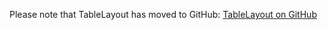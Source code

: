 Please note that TableLayout has moved to GitHub: [TableLayout on GitHub](https://github.com/EsotericSoftware/tablelayout)